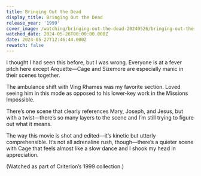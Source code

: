 ```yaml
---
title: Bringing Out the Dead
display_title: Bringing Out the Dead
release_year: '1999'
cover_image: /watching/bringing-out-the-dead-20240526/bringing-out-the-dead.jpg
watched_date: 2024-05-26T00:00:00.000Z
date: 2024-05-27T12:46:44.000Z
rewatch: false
---
```

I thought I had seen this before, but I was wrong. Everyone is at a fever pitch here except Arquette—Cage and Sizemore are especially manic in their scenes together.

The ambulance shift with Ving Rhames was my favorite section. Loved seeing him in this mode as opposed to his lower-key work in the Missions Impossible.

There’s one scene that clearly references Mary, Joseph, and Jesus, but with a twist—there’s so many layers to the scene and I’m still trying to figure out what it means. 

The way this movie is shot and edited—it’s kinetic but utterly comprehensible. It’s not all adrenaline rush, though—there’s a quieter scene with Cage that feels almost like a slow dance and I shook my head in appreciation.

(Watched as part of Criterion’s 1999 collection.)
